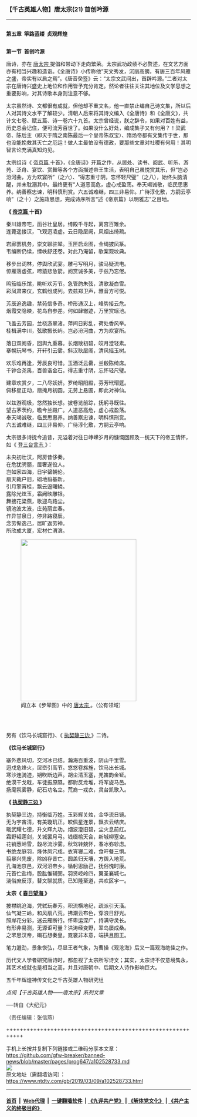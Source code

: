 ### 【千古英雄人物】唐太宗(21) 首创吟源
------------------------

<div class="post_content" itemprop="articleBody">
 <div class="column">
  <div class="arttop mbottom20">
   <p class="title">
    <strong>
     第五章  筚路蓝缕  贞观辉煌
    </strong>
   </p>
  </div>
 </div>
 <p>
  <strong>
   第一节  首创吟源
  </strong>
 </p>
 <p>
  唐诗，亦在
  <a href="https://www.ntdtv.com/gb/唐太宗.htm">
   唐太宗
  </a>
  提倡和带动下走向繁荣。太宗武功政绩不必赘述，在文艺方面亦有相当兴趣和造诣。《全唐诗》小传称他“天文秀发，沉丽高朗，有唐三百年风雅之盛，帝实有以启之焉”。《唐音癸签》云：“太宗文武间出，首辟吟源。”二者对太宗在唐诗兴盛史上地位和作用皆予充分肯定。然论者往往关注其地位及文学思想之重要影响，对其诗歌本身则注意不够。
 </p>
 <p>
  太宗虽然诗、文都很有成就，但他却不重文名，他一直禁止编自己诗文集，所以后人对其诗文水平了解较少。清朝人后来将其诗文编入《全唐诗》和《全唐文》，共计文七卷、赋五篇、诗一卷六十九首。太宗曾经说，朕之辞令，如果对百姓有益，历史总会记住，便可流芳百世了。如果没什么好处，编成集子又有何用？！梁武帝、陈后主（即灭于隋之南陈最后一个皇帝陈叔宝）、隋炀帝都有文集传于世，那也没能挽救其灭亡之厄运！做人主最怕没有德政，要那些文章对社稷有何用！其明智言论充满真知灼见。
 </p>
 <p>
  太宗组诗《
  <a href="https://www.ntdtv.com/gb/帝京篇.htm">
   帝京篇
  </a>
  十首》，《全唐诗》开篇之作，从居处、读书、阅武、听乐、游苑、泛舟、宴饮、赏舞等各个方面描述帝王生活，表明自己虽悦赏其乐，但“岂必汾河曲，方为欢宴所”（之六）、“得志重寸阴，忘怀轻尺璧”（之八），始终头脑清醒，并未耽溺其中。最终更有“人道恶高危，虚心戒盈荡。奉天竭诚敬，临民思惠养。纳善察忠谏，明科慎刑赏。六五诚难继，四三非易仰。广待淳化敷，方嗣云亭响”（之十）之施政思想，完成诗序所言“述《帝京篇》以明雅志”之目地。
 </p>
 <p>
  <strong>
   《
   <a href="https://www.ntdtv.com/gb/帝京篇.htm">
    帝京篇
   </a>
   十首》
  </strong>
 </p>
 <p>
  秦川雄帝宅，函谷壮皇居。绮殿千寻起，离宫百雉余。
  <br/>
  连薨遥接汉，飞观迥凌虚。云日隐层阙，风烟出绮疏。
 </p>
 <p>
  岩廊罢机务，崇文聊驻辇。玉匣启龙图，金绳披凤篆。
  <br/>
  韦编断仍续，缥帙舒还卷。对此乃淹留，欹案观坟典。
 </p>
 <p>
  移步出词林，停舆欣武宴。雕弓写明月，骏马疑流电。
  <br/>
  惊雁落虚弦，啼猿悲急箭。阅赏诚多美，于兹乃忘倦。
 </p>
 <p>
  鸣笳临乐馆，眺听欢芳节。急管韵朱弦，清歌凝白雪。
  <br/>
  彩凤肃来仪，玄鹤纷成列。去兹郑卫声，雅音方可悦。
 </p>
 <p>
  芳辰追逸趣，禁苑信多奇。桥形通汉上，峰势接云危。
  <br/>
  烟霞交隐映，花鸟自参差。何如肆辙迹，万里赏瑶池。
 </p>
 <p>
  飞盖去芳园，兰桡游翠渚。萍间日彩乱，荷处香风举。
  <br/>
  桂楫满中川，弦歌振长屿。岂必汾河曲，方为欢宴所。
 </p>
 <p>
  落日双阙昏，回舆九重暮。长烟散初碧，皎月澄轻素。
  <br/>
  搴幌玩琴书，开轩引云雾。斜汉耿层阁，清风摇玉树。
 </p>
 <p>
  欢乐难再逢，芳辰良可惜。玉酒泛云罍，兰殽陈绮席。
  <br/>
  千钟合尧禹，百兽谐金石。得志重寸阴，忘怀轻尺璧。
 </p>
 <p>
  建章欢赏夕，二八尽妖妍。罗绮昭阳殿，芬芳玳瑁筵。
  <br/>
  佩移星正动，扇掩月初圆。无劳上悬圃，即此对神仙。
 </p>
 <p>
  以兹游观极，悠然独长想。披卷览前踪，抚躬寻既往。
  <br/>
  望古茅茨约，瞻今兰殿广。人道恶高危，虚心戒盈荡。
  <br/>
  奉天竭诚敬，临民思惠养。纳善察忠谏，明科慎刑赏。
  <br/>
  六五诚难继，四三非易仰。广待淳化敷，方嗣云亭响。
 </p>
 <p>
  太宗很多诗抚今追昔，充溢着对往日峥嵘岁月的慷慨回顾及一统天下的帝王情怀，如《
  <a href="https://www.ntdtv.com/gb/登三台言志.htm">
   登三台言志
  </a>
  》：
 </p>
 <p>
  未央初壮汉，阿房昔侈秦。
  <br/>
  在危犹骋丽，居奢遂役人。
  <br/>
  岂如家四海，日宇罄朝伦。
  <br/>
  扇天裁户旧，砌地翦基新。
  <br/>
  引月擎宵桂，飘云逼曙鳞。
  <br/>
  露除光炫玉，霜阙映雕银。
  <br/>
  舞接花梁燕，歌迎鸟路尘。
  <br/>
  镜池波太液，庄苑丽宜春。
  <br/>
  作异甘泉日，停非路寝辰。
  <br/>
  念劳惭逸己，居旷返劳神。
  <br/>
  所欣成大厦，宏材伫渭滨。
 </p>
 <figure class="wp-caption aligncenter" id="attachment_8065077" style="width: 315px;">
  <a href="http://i.epochtimes.com/assets/uploads/2016/07/1607041137402669.jpg">
   <img alt="" class="wp-image-8065077 " height="441" src="http://i.epochtimes.com/assets/uploads/2016/07/1607041137402669-300x420.jpg" width="315"/>
  </a>
  <br/><figcaption class="wp-caption-text">
   阎立本《步辇图》中的
   <a href="https://www.ntdtv.com/gb/唐太宗.htm">
    唐太宗
   </a>
   。（公有领域）
  </figcaption><br/>
 </figure><br/>
 <p>
  另有《饮马长城窟行》、《
  <a href="https://www.ntdtv.com/gb/执契静三边.htm">
   执契静三边
  </a>
  》二诗。
 </p>
 <p>
  <strong>
   《饮马长城窟行》
  </strong>
 </p>
 <p>
  塞外悲风切，交河冰已结。瀚海百重波，阴山千里雪。
  <br/>
  迥戍危烽火，层峦引高节。悠悠卷旆旌，饮马出长城。
  <br/>
  寒沙连骑迹，朔吹断边声。胡尘清玉塞，羌笛韵金钲。
  <br/>
  绝漠干戈戢，车徒振原隰。都尉反龙堆，将军旋马邑。
  <br/>
  扬麾氛雾静，纪石功名立。荒裔一戎衣，灵台凯歌入。
 </p>
 <p>
  <strong>
   《
   <a href="https://www.ntdtv.com/gb/执契静三边.htm">
    执契静三边
   </a>
   》
  </strong>
 </p>
 <p>
  执契静三边，持衡临万姓。玉彩辉关烛，金华流日镜。
  <br/>
  无为宇宙清，有美璇玑正。皎佩星连景，飘衣云结庆。
  <br/>
  戢武耀七德，升文辉九功。烟波澄旧碧，尘火息前红。
  <br/>
  霜野韬莲剑，关城罢月弓。钱缀榆天合，新城柳塞空。
  <br/>
  花销葱岭雪，縠尽流沙雾。秋驾转兢怀，春冰弥轸虑。
  <br/>
  书绝龙庭羽，烽休凤穴戍。衣宵寝二难，食旰餐三惧。
  <br/>
  翦暴兴先废，除凶存昔亡。圆盖归天壤，方舆入地荒。
  <br/>
  孔海池京邑，双河沼帝乡。循躬思励己，抚俗愧时康。
  <br/>
  元首伫盐梅，股肱惟辅弼。羽贤崆岭四，翼圣襄城七。
  <br/>
  浇俗庶反淳，替文聊就质。已知隆至道，共欢区宇一。
 </p>
 <p>
  <strong>
   太宗《
   <a href="https://www.ntdtv.com/gb/春日望海.htm">
    春日望海
   </a>
   》
  </strong>
 </p>
 <p>
  披襟眺沧海，凭轼玩春芳。积流横地纪，疏派引天潢。
  <br/>
  仙气凝三岭，和风扇八荒。拂潮云布色，穿浪日舒光。
  <br/>
  照岸花分彩，迷云雁断行。怀卑运深广，持满守灵长。
  <br/>
  有形非易测，无源讵可量？洪涛经变野，翠岛屡成桑。
  <br/>
  之罘思汉帝，碣石想秦皇。霓裳非本意，端拱且图王。
 </p>
 <p>
  笔力遒劲，景象恢弘，尽显王者气象，为曹操《观沧海》后又一篇观海绝佳之作。
 </p>
 <p>
  历代文人学者研究唐诗时，都忽视了太宗所写诗文；其实，太宗诗不仅意境隽永，其艺术成就也是相当之高，并且对唐朝中、后期文人诗作影响巨大。
 </p>
 <p>
  五千年辉煌神传文化之千古英雄人物研究组
 </p>
 <p>
  <em>
   点阅【千古英雄人物——唐太宗】系列文章
  </em>
 </p>
 <p>
  <span style="color: #343434; font-family: helvetica neue, helvetica, arial, sans-serif;">
   ──转自《大纪元》
  </span>
 </p>
 <p>
  <span style="color: #343434; font-family: helvetica neue, helvetica, arial, sans-serif;">
   （责任编辑：张信燕）
  </span>
 </p>
 <div class="single_ad">
 </div>
</div>

+++++++++++++++++++++++++++++++++++++++++++++++++++++++++++<br/><br/>
手机上长按并复制下列链接或二维码分享本文章：<br/>
https://github.com/gfw-breaker/banned-news/blob/master/pages/prog647/a102528733.md <br/>
<a href='https://github.com/gfw-breaker/banned-news/blob/master/pages/prog647/a102528733.md'><img src='https://github.com/gfw-breaker/banned-news/blob/master/pages/prog647/a102528733.md.png'/></a> <br/>
原文地址（需翻墙访问）：https://www.ntdtv.com/gb/2019/03/09/a102528733.html


------------------------
#### [首页](https://github.com/gfw-breaker/banned-news/blob/master/README.md) &nbsp;|&nbsp; [Web代理](https://github.com/labour-camp/helloworld) &nbsp;|&nbsp; [一键翻墙软件](https://github.com/gfw-breaker/nogfw/blob/master/README.md) &nbsp;| [《九评共产党》](https://github.com/gfw-breaker/9ping.md/blob/master/README.md#九评之一评共产党是什么) | [《解体党文化》](https://github.com/gfw-breaker/jtdwh.md/blob/master/README.md) | [《共产主义的终极目的》](https://github.com/gfw-breaker/gczydzjmd.md/blob/master/README.md)

